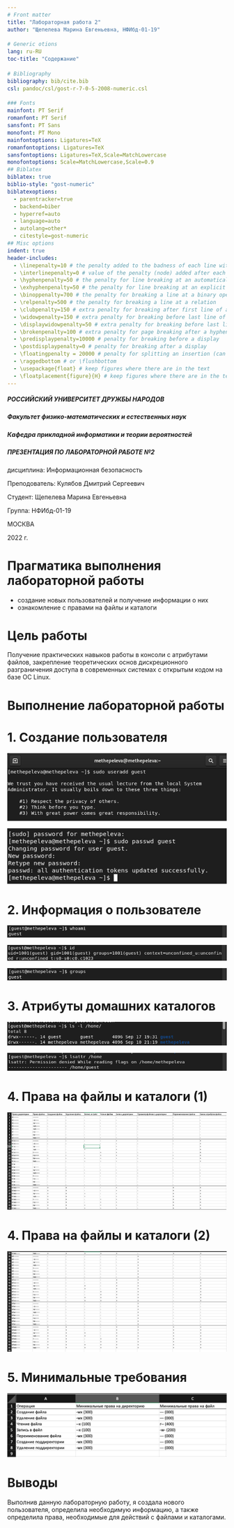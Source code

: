 ```yaml
---
# Front matter
title: "Лабораторная работа 2"
author: "Щепелева Марина Евгеньевна, НФИбд-01-19"

# Generic otions
lang: ru-RU
toc-title: "Содержание"

# Bibliography
bibliography: bib/cite.bib
csl: pandoc/csl/gost-r-7-0-5-2008-numeric.csl

### Fonts
mainfont: PT Serif
romanfont: PT Serif
sansfont: PT Sans
monofont: PT Mono
mainfontoptions: Ligatures=TeX
romanfontoptions: Ligatures=TeX
sansfontoptions: Ligatures=TeX,Scale=MatchLowercase
monofontoptions: Scale=MatchLowercase,Scale=0.9
## Biblatex
biblatex: true
biblio-style: "gost-numeric"
biblatexoptions:
  - parentracker=true
  - backend=biber
  - hyperref=auto
  - language=auto
  - autolang=other*
  - citestyle=gost-numeric
## Misc options
indent: true
header-includes:
  - \linepenalty=10 # the penalty added to the badness of each line within a paragraph (no associated penalty node) Increasing the value makes tex try to have fewer lines in the paragraph.
  - \interlinepenalty=0 # value of the penalty (node) added after each line of a paragraph.
  - \hyphenpenalty=50 # the penalty for line breaking at an automatically inserted hyphen
  - \exhyphenpenalty=50 # the penalty for line breaking at an explicit hyphen
  - \binoppenalty=700 # the penalty for breaking a line at a binary operator
  - \relpenalty=500 # the penalty for breaking a line at a relation
  - \clubpenalty=150 # extra penalty for breaking after first line of a paragraph
  - \widowpenalty=150 # extra penalty for breaking before last line of a paragraph
  - \displaywidowpenalty=50 # extra penalty for breaking before last line before a display math
  - \brokenpenalty=100 # extra penalty for page breaking after a hyphenated line
  - \predisplaypenalty=10000 # penalty for breaking before a display
  - \postdisplaypenalty=0 # penalty for breaking after a display
  - \floatingpenalty = 20000 # penalty for splitting an insertion (can only be split footnote in standard LaTeX)
  - \raggedbottom # or \flushbottom
  - \usepackage{float} # keep figures where there are in the text
  - \floatplacement{figure}{H} # keep figures where there are in the text
---
```


##### РОССИЙСКИЙ УНИВЕРСИТЕТ ДРУЖБЫ НАРОДОВ
##### Факультет физико-математических и естественных наук  
##### Кафедра прикладной информатики и теории вероятностей 
##### ПРЕЗЕНТАЦИЯ ПО ЛАБОРАТОРНОЙ РАБОТЕ №2

дисциплина: Информационная безопасность

Преподователь: Кулябов Дмитрий Сергеевич

Cтудент: Щепелева Марина Евгеньевна

Группа: НФИбд-01-19

МОСКВА

2022 г.

# **Прагматика выполнения лабораторной работы**

- создание новых пользователей и получение информации о них
- ознакомление с правами на файлы и каталоги

# **Цель работы**

Получение практических навыков работы в консоли с атрибутами файлов, закрепление теоретических основ дискреционного разграничения доступа в современных системах с открытым кодом на базе ОС Linux.

# **Выполнение лабораторной работы**

# 1. Создание пользователя

![create user](img/1.png "create user")

![set password](img/2.png "set password")

# 2. Информация о пользователе

![whoami](img/4.png "whoami")

![id](img/5.png "id")

![groups](img/6.png "groups")

# 3. Атрибуты домашних каталогов

![ls -l](img/8.png "ls -l")

![lsattr](img/9.png "lsattr")

# 4. Права на файлы и каталоги (1)

![excel1](img/11.png "excel1")

# 4. Права на файлы и каталоги (2)

![excel2](img/12.png "excel2")

# 5. Минимальные требования

![min requirments](img/13.png "min requirments")

# Выводы

Выполнив данную лабораторную работу, я создала нового пользователя, определила необходимую информацию, а также определила права, необходимые для действий с файлами и каталогами.
